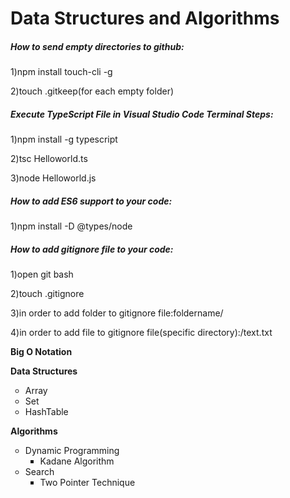 <h1>Data Structures and Algorithms</h1>
<h5><strong>How to send empty directories to github:</strong></h5>
<p>1)npm install touch-cli -g</p>
<p>2)touch .gitkeep(for each empty folder)</p>
<h5><strong>Execute TypeScript File in Visual Studio Code Terminal Steps:</strong></h5>
<p>1)npm install -g typescript</p>
<p>2)tsc Helloworld.ts</p>
<p>3)node Helloworld.js</p>
<h5><strong>How to add ES6 support to your code:</strong></h5>
<p>1)npm install -D @types/node</p>
<h5><strong>How to add gitignore file to your code:</strong></h5>
<p>1)open git bash</p>
<p>2)touch .gitignore</p>
<p>3)in order to add folder to gitignore file:foldername/</p>
<p>4)in order to add file to gitignore file(specific directory):/text.txt</p>
<p><strong>Big O Notation</strong></p>
<p><strong>Data Structures</strong></p>
<ul type="circle">
  <li>Array</li>
  <li>Set</li>
  <li>HashTable</li>
</ul>
<p><strong>Algorithms</strong></p>
<ul type="circle">
  <li>
    Dynamic Programming
     <ul type="square">
        <li>Kadane Algorithm</li>
     </ul>
  </li>
   <li>
    Search
     <ul type="square">
        <li>Two Pointer Technique</li>
     </ul>
  </li>
  
</ul>
